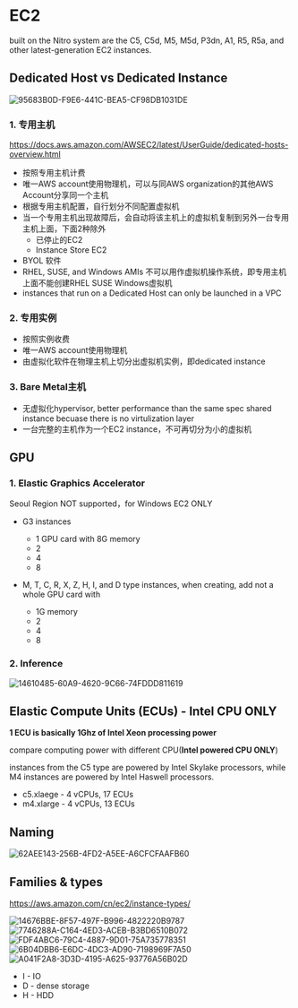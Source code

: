 # EC2

built on the Nitro system are the C5, C5d, M5, M5d, P3dn, A1, R5, R5a, and other latest-generation EC2 instances.


## Dedicated Host vs Dedicated Instance

![95683B0D-F9E6-441C-BEA5-CF98DB1031DE](https://user-images.githubusercontent.com/26485327/71713144-d50c4f00-2e4b-11ea-8484-076f114b9574.jpeg)

### 1. 专用主机 
https://docs.aws.amazon.com/AWSEC2/latest/UserGuide/dedicated-hosts-overview.html

- 按照专用主机计费
- 唯一AWS account使用物理机，可以与同AWS organization的其他AWS Account分享同一个主机
- 根据专用主机配置，自行划分不同配置虚拟机
- 当一个专用主机出现故障后，会自动将该主机上的虚拟机复制到另外一台专用主机上面，下面2种除外
  - 已停止的EC2
  - Instance Store EC2
- BYOL 软件
- RHEL, SUSE, and Windows AMIs 不可以用作虚拟机操作系统，即专用主机上面不能创建RHEL SUSE Windows虚拟机
- instances that run on a Dedicated Host can only be launched in a VPC


### 2. 专用实例
- 按照实例收费
- 唯一AWS account使用物理机
- 由虚拟化软件在物理主机上切分出虚拟机实例，即dedicated instance


### 3. Bare Metal主机
- 无虚拟化hypervisor, better performance than the same spec shared instance becuase there is no virtulization layer
- 一台完整的主机作为一个EC2 instance，不可再切分为小的虚拟机

## GPU
### 1. Elastic Graphics Accelerator

Seoul Region NOT supported，for Windows EC2 ONLY





- G3 instances 
  - 1 GPU card with 8G memory
  - 2
  - 4 
  - 8 

- M, T, C, R, X, Z, H, I, and D type instances, when creating, add not a whole GPU card with
  - 1G memory
  - 2
  - 4
  - 8
  
### 2. Inference

![14610485-60A9-4620-9C66-74FDDD811619](https://user-images.githubusercontent.com/26485327/71712024-df781a00-2e46-11ea-8ffe-93ef8cff9301.jpeg)



## Elastic Compute Units (ECUs) - Intel CPU ONLY

**1 ECU is basically 1Ghz of Intel Xeon processing power**

compare computing power with different CPU(**Intel powered CPU ONLY**)

instances from the C5 type are powered by Intel Skylake processors, while M4 instances are powered by Intel Haswell processors.
- c5.xlaege - 4 vCPUs, 17 ECUs
- m4.xlarge - 4 vCPUs, 13 ECUs


## Naming

![62AEE143-256B-4FD2-A5EE-A6CFCFAAFB60](https://user-images.githubusercontent.com/26485327/71705426-002e7880-2e23-11ea-9abd-9d9e6ef94979.jpeg)


## Families & types

https://aws.amazon.com/cn/ec2/instance-types/

![14676BBE-8F57-497F-B996-4822220B9787](https://user-images.githubusercontent.com/26485327/71702883-3664fb80-2e15-11ea-82f8-e8d3e13f9545.jpeg)
![7746288A-C164-4ED3-ACEB-B3BD6510B072](https://user-images.githubusercontent.com/26485327/71702884-3664fb80-2e15-11ea-9e82-3b93079cfe67.jpeg)
![FDF4ABC6-79C4-4887-9D01-75A735778351](https://user-images.githubusercontent.com/26485327/71702885-3664fb80-2e15-11ea-8cf8-9d9f5ba3bf54.jpeg)
![6B04DBB6-E6DC-4DC3-AD90-7198969F7A50](https://user-images.githubusercontent.com/26485327/71702886-36fd9200-2e15-11ea-94e9-fb77955b5d07.jpeg)
![A041F2A8-3D3D-4195-A625-93776A56B02D](https://user-images.githubusercontent.com/26485327/71702887-36fd9200-2e15-11ea-9989-6653fc8b76f7.jpeg)
- I - IO
- D - dense storage
- H - HDD














































